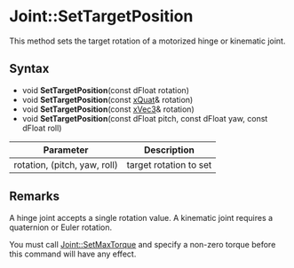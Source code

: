 # Joint::SetTargetPosition

This method sets the target rotation of a motorized hinge or kinematic joint.

## Syntax

- void **SetTargetPosition**(const dFloat rotation)
- void **SetTargetPosition**(const [xQuat](xQuat.md)& rotation)
- void **SetTargetPosition**(const [xVec3](xVec3.md)& rotation)
- void **SetTargetPosition**(const dFloat pitch, const dFloat yaw, const dFloat roll)

| Parameter | Description |
|---|---|
| rotation, (pitch, yaw, roll) | target rotation to set |

## Remarks

A hinge joint accepts a single rotation value. A kinematic joint requires a quaternion or Euler rotation.

You must call [Joint::SetMaxTorque](Joint_SetMaxTorque.md) and specify a non-zero torque before this command will have any effect.
